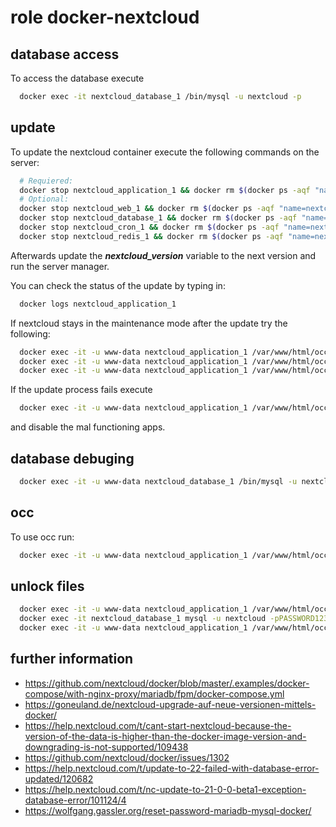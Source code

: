 # role docker-nextcloud

## database access
To access the database execute
```bash
  docker exec -it nextcloud_database_1 /bin/mysql -u nextcloud -p
```

## update

To update the nextcloud container execute the following commands on the server:

```bash
  # Requiered:
  docker stop nextcloud_application_1 && docker rm $(docker ps -aqf "name=nextcloud_application_1") &&
  # Optional:
  docker stop nextcloud_web_1 && docker rm $(docker ps -aqf "name=nextcloud_web_1") &&
  docker stop nextcloud_database_1 && docker rm $(docker ps -aqf "name=nextcloud_database_1") &&
  docker stop nextcloud_cron_1 && docker rm $(docker ps -aqf "name=nextcloud_cron_1") &&
  docker stop nextcloud_redis_1 && docker rm $(docker ps -aqf "name=nextcloud_redis_1")
```
Afterwards update the ***nextcloud_version*** variable to the next version and run the server manager.

You can check the status of the update by typing in:

```bash
  docker logs nextcloud_application_1
```

If nextcloud stays in the maintenance mode after the update try the following:

```bash
  docker exec -it -u www-data nextcloud_application_1 /var/www/html/occ maintenance:mode --on
  docker exec -it -u www-data nextcloud_application_1 /var/www/html/occ upgrade
  docker exec -it -u www-data nextcloud_application_1 /var/www/html/occ maintenance:mode --off
```

If the update process fails execute

```bash
  docker exec -it -u www-data nextcloud_application_1 /var/www/html/occ maintenance:repair
```

and disable the mal functioning apps.

## database debuging

```bash
  docker exec -it -u www-data nextcloud_database_1 /bin/mysql -u nextcloud -p
```
## occ

To use occ run:

```bash
  docker exec -it -u www-data nextcloud_application_1 /var/www/html/occ
```

## unlock files
```bash
  docker exec -it -u www-data nextcloud_application_1 /var/www/html/occ maintenance:mode --on
  docker exec -it nextcloud_database_1 mysql -u nextcloud -pPASSWORD1234132 -D nextcloud -e "delete from oc_file_locks where 1"
  docker exec -it -u www-data nextcloud_application_1 /var/www/html/occ maintenance:mode --off
```

## further information
- https://github.com/nextcloud/docker/blob/master/.examples/docker-compose/with-nginx-proxy/mariadb/fpm/docker-compose.yml
- https://goneuland.de/nextcloud-upgrade-auf-neue-versionen-mittels-docker/
- https://help.nextcloud.com/t/cant-start-nextcloud-because-the-version-of-the-data-is-higher-than-the-docker-image-version-and-downgrading-is-not-supported/109438
- https://github.com/nextcloud/docker/issues/1302
- https://help.nextcloud.com/t/update-to-22-failed-with-database-error-updated/120682
- https://help.nextcloud.com/t/nc-update-to-21-0-0-beta1-exception-database-error/101124/4
- https://wolfgang.gassler.org/reset-password-mariadb-mysql-docker/
